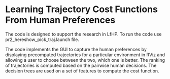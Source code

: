 Learning Trajectory Cost Functions From Human Preferences
============

The code is designed to support the research in LfHP. To run the code use pr2_hereshow_pick_traj.launch file.

The code implements the GUI to capture the human preferences by displaying precomputed trajectories for a particular environment in RViz and allowing a user to choose between the two, which one is better. The ranking of trajectories is computed based on the pairwise human decisions. The decision trees are used on a set of features to compute the cost function.

